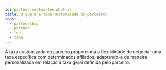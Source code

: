 ```yaml
---
id: partner-custom-fee-what-is
title: O que é a taxa customizada do parceiro?
tags:
  - partnership
  - partner
  - fee
  - taxa
---
```


A taxa customizada do parceiro proporciona a flexibilidade de negociar uma taxa específica com determinados afiliados, adaptando-a de maneira personalizada em relação à taxa geral definida pelo parceiro.
